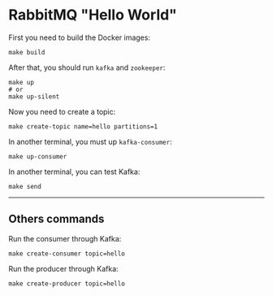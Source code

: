 # RabbitMQ "Hello World"

First you need to build the Docker images:

```shell
make build
```

After that, you should run `kafka` and `zookeeper`:

```shell
make up
# or
make up-silent
```

Now you need to create a topic:

```shell
make create-topic name=hello partitions=1
```

In another terminal, you must up `kafka-consumer`:

```shell
make up-consumer
```

In another terminal, you can test Kafka:

```shell
make send
```

---

## Others commands

Run the consumer through Kafka:

```shell
make create-consumer topic=hello
```

Run the producer through Kafka:

```shell
make create-producer topic=hello
```
